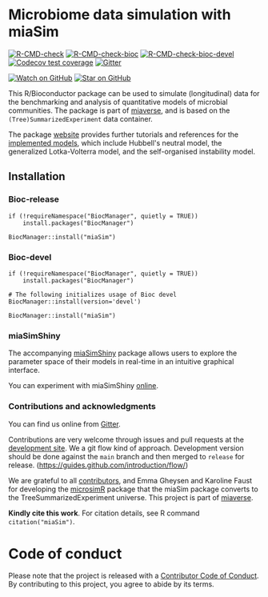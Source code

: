 # Microbiome data simulation with miaSim

<!-- badges: start -->
[![R-CMD-check](https://github.com/microbiome/miaSim/actions/workflows/R-CMD-check.yaml/badge.svg)](https://github.com/microbiome/miaSim/actions/workflows/R-CMD-check.yaml)
[![R-CMD-check-bioc](https://github.com/microbiome/miaSim/actions/workflows/check-bioc.yml/badge.svg)](https://github.com/microbiome/miaSim/actions/workflows/check-bioc.yml)
[![R-CMD-check-bioc-devel](https://github.com/microbiome/miaSim/actions/workflows/check-bioc-devel.yml/badge.svg)](https://github.com/microbiome/miaSim/actions/workflows/check-bioc-devel.yml)
[![Codecov test coverage](https://codecov.io/gh/microbiome/miaSim/branch/master/graph/badge.svg)](https://codecov.io/gh/microbiome/miaSim?branch=master)
[![Gitter](https://badges.gitter.im/microbiome/mia.svg)](https://gitter.im/microbiome/miaverse)

[![Watch on GitHub][github-watch-badge]][github-watch]
[![Star on GitHub][github-star-badge]][github-star]



<!-- badges: end -->

This R/Bioconductor package can be used to simulate (longitudinal) data for the
benchmarking and analysis of quantitative models of microbial
communities. The package is part of
[miaverse](microbiome.github.io), and is based on the
`(Tree)SummarizedExperiment` data container.

The package [website](https://microbiome.github.io/miaSim/) provides
further tutorials and references for the [implemented
models](https://microbiome.github.io/miaSim/reference/index.html),
which include Hubbell's neutral model, the generalized Lotka-Volterra
model, and the self-organised instability model.


## Installation

### Bioc-release

```
if (!requireNamespace("BiocManager", quietly = TRUE))
    install.packages("BiocManager")

BiocManager::install("miaSim")
```

### Bioc-devel

```
if (!requireNamespace("BiocManager", quietly = TRUE))
    install.packages("BiocManager")

# The following initializes usage of Bioc devel
BiocManager::install(version='devel')

BiocManager::install("miaSim")
```

### miaSimShiny

The accompanying [miaSimShiny](https://github.com/gaoyu19920914/miaSimShiny) package
allows users to explore the parameter space of their models in
real-time in an intuitive graphical interface.

You can experiment with miaSimShiny [online](https://gaoyu.shinyapps.io/shiny_rep/).

### Contributions and acknowledgments

You can find us online from [Gitter](https://gitter.im/microbiome/miaverse).

Contributions are very welcome through issues and pull requests at the
[development site](https://github.com/microbiome/miaSim). We a git
flow kind of approach. Development version should be done against the
`main` branch and then merged to `release` for release.
(https://guides.github.com/introduction/flow/)

We are grateful to all
[contributors](https://github.com/microbiome/miaSim/graphs/contributors),
and Emma Gheysen and Karoline Faust for developing the
[microsimR](https://github.com/gheysenemma/microsimR) package that the
miaSim package converts to the TreeSummarizedExperiment universe. This
project is part of [miaverse](microbiome.github.io).

**Kindly cite this work**. For citation details, see R command
  `citation("miaSim")`.


# Code of conduct

Please note that the project is released with a [Contributor Code of Conduct](https://contributor-covenant.org/version/2/0/CODE_OF_CONDUCT.html).
By contributing to this project, you agree to abide by its terms.



[github-watch-badge]: https://img.shields.io/github/watchers/microbiome/miaSim.svg?style=social
[github-watch]: https://github.com/microbiome/miaSim/watchers
[github-star-badge]: https://img.shields.io/github/stars/microbiome/miaSim.svg?style=social
[github-star]: https://github.com/microbiome/miaSim/stargazers
